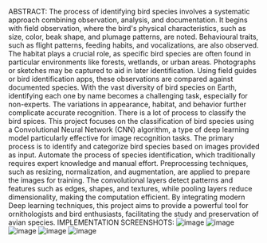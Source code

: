 ABSTRACT:
The process of identifying bird species involves a systematic approach combining observation, analysis, and documentation. It begins with field observation, where the bird's physical characteristics, such as size, color, beak shape, and plumage patterns, are noted. Behavioural traits, such as flight patterns, feeding habits, and vocalizations, are also observed. The habitat plays a crucial role, as specific bird species are often found in particular environments like forests, wetlands, or urban areas. Photographs or sketches may be captured to aid in later identification. Using field guides or bird identification apps, these observations are compared against documented species. With the vast diversity of bird species on Earth, identifying each one by name becomes a challenging task, especially for non-experts. The variations in appearance, habitat, and behavior further complicate accurate recognition. There is a lot of process to classify the bird spices. This project focuses on the classification of bird species using a Convolutional Neural Network (CNN) algorithm, a type of deep learning model particularly effective for image recognition tasks. The primary process is to identify and categorize bird species based on images provided as input. Automate the process of species identification, which traditionally requires expert knowledge and manual effort. Preprocessing techniques, such as resizing, normalization, and augmentation, are applied to prepare the images for training.  The convolutional layers detect patterns and features such as edges, shapes, and textures, while pooling layers reduce dimensionality, making the computation efficient. By integrating modern Deep learning techniques, this project aims to provide a powerful tool for ornithologists and bird enthusiasts, facilitating the study and preservation of avian species.
IMPLEMENTATION SCREENSHOTS:
![image](https://github.com/user-attachments/assets/2266f069-642b-4cf0-ba03-20494ff1520c)
![image](https://github.com/user-attachments/assets/bdcf400a-0044-424d-be26-3b0298522522)
![image](https://github.com/user-attachments/assets/31c81619-d96a-4ad2-be79-8db4071483f7)
![image](https://github.com/user-attachments/assets/acf95c9c-d0e2-4c38-9062-9456e9fb7da0)
![image](https://github.com/user-attachments/assets/6e1f1b42-ee24-47ea-a1f8-e9c488906295)


